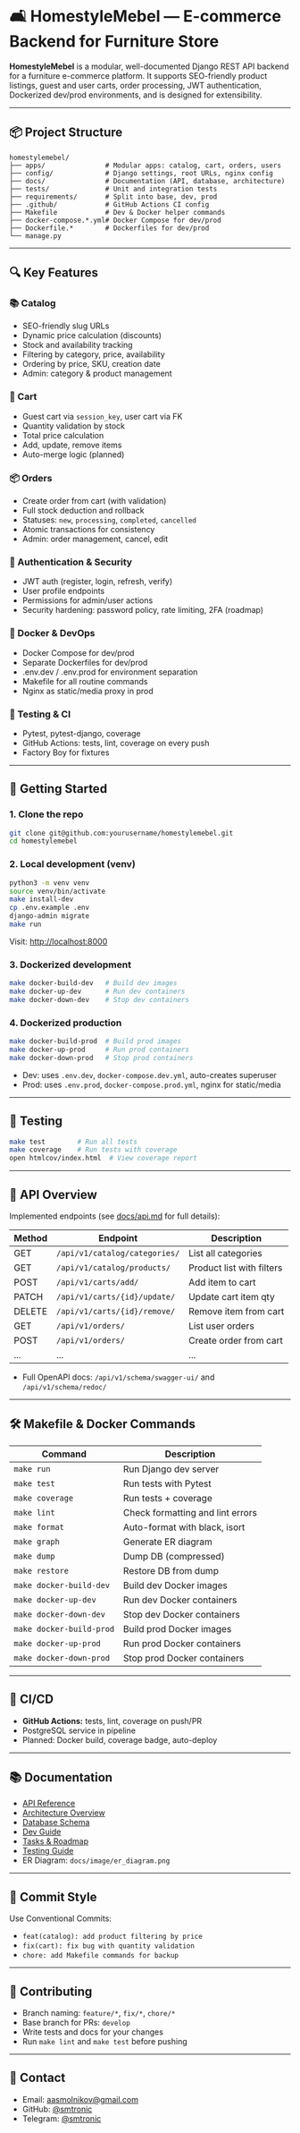 # 🛋 HomestyleMebel — E-commerce Backend for Furniture Store

**HomestyleMebel** is a modular, well-documented Django REST API backend for a furniture e-commerce platform. It supports SEO-friendly product listings, guest and user carts, order processing, JWT authentication, Dockerized dev/prod environments, and is designed for extensibility.

---

## 📦 Project Structure

```
homestylemebel/
├── apps/               # Modular apps: catalog, cart, orders, users
├── config/             # Django settings, root URLs, nginx config
├── docs/               # Documentation (API, database, architecture)
├── tests/              # Unit and integration tests
├── requirements/       # Split into base, dev, prod
├── .github/            # GitHub Actions CI config
├── Makefile            # Dev & Docker helper commands
├── docker-compose.*.yml# Docker Compose for dev/prod
├── Dockerfile.*        # Dockerfiles for dev/prod
└── manage.py
```

---

## 🔍 Key Features

### 📚 Catalog
- SEO-friendly slug URLs
- Dynamic price calculation (discounts)
- Stock and availability tracking
- Filtering by category, price, availability
- Ordering by price, SKU, creation date
- Admin: category & product management

### 🛒 Cart
- Guest cart via `session_key`, user cart via FK
- Quantity validation by stock
- Total price calculation
- Add, update, remove items
- Auto-merge logic (planned)

### 📦 Orders
- Create order from cart (with validation)
- Full stock deduction and rollback
- Statuses: `new`, `processing`, `completed`, `cancelled`
- Atomic transactions for consistency
- Admin: order management, cancel, edit

### 🔐 Authentication & Security
- JWT auth (register, login, refresh, verify)
- User profile endpoints
- Permissions for admin/user actions
- Security hardening: password policy, rate limiting, 2FA (roadmap)

### 🐳 Docker & DevOps
- Docker Compose for dev/prod
- Separate Dockerfiles for dev/prod
- .env.dev / .env.prod for environment separation
- Makefile for all routine commands
- Nginx as static/media proxy in prod

### 🧪 Testing & CI
- Pytest, pytest-django, coverage
- GitHub Actions: tests, lint, coverage on every push
- Factory Boy for fixtures

---

## 🚀 Getting Started

### 1. Clone the repo
```bash
git clone git@github.com:yourusername/homestylemebel.git
cd homestylemebel
```

### 2. Local development (venv)
```bash
python3 -m venv venv
source venv/bin/activate
make install-dev
cp .env.example .env
django-admin migrate
make run
```
Visit: [http://localhost:8000](http://localhost:8000)

### 3. Dockerized development
```bash
make docker-build-dev   # Build dev images
make docker-up-dev      # Run dev containers
make docker-down-dev    # Stop dev containers
```

### 4. Dockerized production
```bash
make docker-build-prod  # Build prod images
make docker-up-prod     # Run prod containers
make docker-down-prod   # Stop prod containers
```

- Dev: uses `.env.dev`, `docker-compose.dev.yml`, auto-creates superuser
- Prod: uses `.env.prod`, `docker-compose.prod.yml`, nginx for static/media

---

## 🧪 Testing

```bash
make test        # Run all tests
make coverage    # Run tests with coverage
open htmlcov/index.html  # View coverage report
```

---

## 📄 API Overview

Implemented endpoints (see [docs/api.md](./docs/api.md) for full details):

| Method | Endpoint                        | Description               |
| ------ | ------------------------------- | ------------------------- |
| GET    | `/api/v1/catalog/categories/`   | List all categories       |
| GET    | `/api/v1/catalog/products/`     | Product list with filters |
| POST   | `/api/v1/carts/add/`            | Add item to cart          |
| PATCH  | `/api/v1/carts/{id}/update/`    | Update cart item qty      |
| DELETE | `/api/v1/carts/{id}/remove/`    | Remove item from cart     |
| GET    | `/api/v1/orders/`               | List user orders          |
| POST   | `/api/v1/orders/`               | Create order from cart    |
| ...    | ...                             | ...                       |

- Full OpenAPI docs: `/api/v1/schema/swagger-ui/` and `/api/v1/schema/redoc/`

---

## 🛠 Makefile & Docker Commands

| Command                | Description                      |
|------------------------|----------------------------------|
| `make run`             | Run Django dev server            |
| `make test`            | Run tests with Pytest            |
| `make coverage`        | Run tests + coverage             |
| `make lint`            | Check formatting and lint errors |
| `make format`          | Auto-format with black, isort    |
| `make graph`           | Generate ER diagram              |
| `make dump`            | Dump DB (compressed)             |
| `make restore`         | Restore DB from dump             |
| `make docker-build-dev`| Build dev Docker images          |
| `make docker-up-dev`   | Run dev Docker containers        |
| `make docker-down-dev` | Stop dev Docker containers       |
| `make docker-build-prod`| Build prod Docker images         |
| `make docker-up-prod`  | Run prod Docker containers       |
| `make docker-down-prod`| Stop prod Docker containers      |

---

## 🔁 CI/CD
- **GitHub Actions:** tests, lint, coverage on push/PR
- PostgreSQL service in pipeline
- Planned: Docker build, coverage badge, auto-deploy

---

## 📚 Documentation
- [API Reference](./docs/api.md)
- [Architecture Overview](./docs/architecture.md)
- [Database Schema](./docs/database.md)
- [Dev Guide](./docs/development.md)
- [Tasks & Roadmap](./docs/tasks.md)
- [Testing Guide](./docs/testing.md)
- ER Diagram: `docs/image/er_diagram.png`

---

## 🧊 Commit Style
Use Conventional Commits:
- `feat(catalog): add product filtering by price`
- `fix(cart): fix bug with quantity validation`
- `chore: add Makefile commands for backup`

---

## 🤝 Contributing
- Branch naming: `feature/*`, `fix/*`, `chore/*`
- Base branch for PRs: `develop`
- Write tests and docs for your changes
- Run `make lint` and `make test` before pushing

---

## 📧 Contact
- Email: aasmolnikov@gmail.com
- GitHub: [@smtronic](https://github.com/smtronic)
- Telegram: [@smtronic](https://t.me/smtronic)
